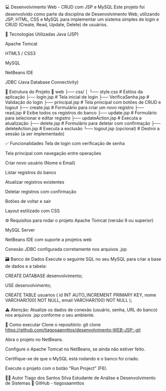 💻 Desenvolvimento Web - CRUD com JSP e MySQL
Este projeto foi desenvolvido como parte da disciplina de Desenvolvimento Web, utilizando JSP, HTML, CSS e MySQL para implementar um sistema simples de login e CRUD (Create, Read, Update, Delete) de usuários.

🔧 Tecnologias Utilizadas
Java (JSP)

Apache Tomcat

HTML5 / CSS3

MySQL

NetBeans IDE

JDBC (Java Database Connectivity)

🧩 Estrutura do Projeto
📁 web
├── css/
│ └── style.css # Estilos da aplicação
├── login.jsp # Tela inicial de login
├── VerificaSenha.jsp # Validação do login
├── principal.jsp # Tela principal com botões de CRUD e logout
├── create.jsp # Formulário para criar um novo registro
├── read.jsp # Exibe todos os registros do banco
├── update.jsp # Formulário para selecionar e editar registro
├── updateAction.jsp # Executa a atualização
├── delete.jsp # Formulário para deletar com confirmação
├── deleteAction.jsp # Executa a exclusão
└── logout.jsp (opcional) # Destroi a sessão (a ser implementado)

✅ Funcionalidades
Tela de login com verificação de senha

Tela principal com navegação entre operações

Criar novo usuário (Nome e Email)

Listar registros do banco

Atualizar registros existentes

Deletar registros com confirmação

Botões de voltar e sair

Layout estilizado com CSS

⚙️ Requisitos para rodar o projeto
Apache Tomcat (versão 9 ou superior)

MySQL Server

NetBeans IDE com suporte a projetos web

Conexão JDBC configurada corretamente nos arquivos .jsp

🗃️ Banco de Dados
Execute o seguinte SQL no seu MySQL para criar a base de dados e a tabela:

CREATE DATABASE desenvolvimento;

USE desenvolvimento;

CREATE TABLE usuarios (
id INT AUTO_INCREMENT PRIMARY KEY,
nome VARCHAR(100) NOT NULL,
email VARCHAR(100) NOT NULL
);

⚠️ Atenção: Atualize os dados de conexão (usuário, senha, URL do banco) nos arquivos .jsp conforme o seu ambiente.

🚀 Como executar
Clone o repositório:
git clone https://github.com/tiagosaannttos/desenvolvimento-WEB-JSP-.git

Abra o projeto no NetBeans.

Configure o Apache Tomcat no NetBeans, se ainda não estiver feito.

Certifique-se de que o MySQL está rodando e o banco foi criado.

Execute o projeto com o botão “Run Project” (F6).

👨‍🎓 Autor
Tiago dos Santos Silva
Estudante de Análise e Desenvolvimento de Sistemas
🔗 GitHub - tiagosaannttos

